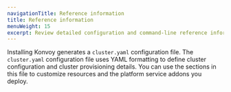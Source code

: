 ```yaml
---
navigationTitle: Reference information
title: Reference information
menuWeight: 15
excerpt: Review detailed configuration and command-line reference information
---
```


Installing Konvoy generates a `cluster.yaml` configuration file.
The `cluster.yaml` configuration file uses YAML formatting to define cluster configuration and cluster provisioning details.
You can use the sections in this file to customize resources and the platform service addons you deploy.
